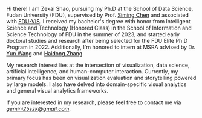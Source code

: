 Hi there! I am Zekai Shao, pursuing my Ph.D at the School of Data Science, Fudan University (FDU), supervised by Prof. [<font color=Black>Siming Chen</font>](http://simingchen.me/) and associated with [<font color=Black>FDU-VIS</font>](http://fduvis.net/). I received my bachelor's degree with honor from Intelligent Science and Technology (Honored Class) in the School of Information and Science Technology of FDU in the summer of 2023, and started early doctoral studies and research after being selected for the FDU Elite Ph.D Program in 2022. Additionally, I'm honored to intern at MSRA advised by Dr. [<font color=Black>Yun Wang</font>](https://www.microsoft.com/en-us/research/people/wangyun/) and [<font color=Black>Haidong Zhang</font>](https://www.microsoft.com/en-us/research/people/haizhang/).

My research interest lies at the intersection of visualization, data science, artificial intelligence, and human-computer interaction. Currently, my primary focus has been on visualization evaluation and storytelling powered by large models. I also have delved into domain-specific visual analytics and general visual analytics frameworks.

If you are interested in my research, please feel free to contact me via *<u>gemini25szk@gmail.com</u>*.